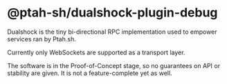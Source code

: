 # @ptah-sh/dualshock-plugin-debug

Dualshock is the tiny bi-directional RPC implementation used to empower services ran by Ptah.sh.

Currently only WebSockets are supported as a transport layer.

The software is in the Proof-of-Concept stage, so no guarantees on API or stability are given. It is not a feature-complete yet as well.
